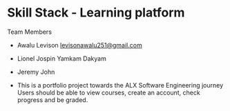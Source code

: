 # Skill Stack - Learning platform

Team Members
* Awalu Levison <levisonawalu251@gmail.com>
* Lionel Jospin Yamkam Dakyam <email>
* Jeremy John <email>

* This is a portfolio project towards the ALX Software Engineering journey
Users should be able to view courses, create an account, check progress and be graded.

